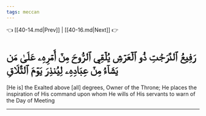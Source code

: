 ```yaml
---
tags: meccan
---
```


👈 [[40-14.md|Prev]] | [[40-16.md|Next]] 👉

# رَفِيعُ ٱلدَّرَجَٰتِ ذُو ٱلۡعَرۡشِ يُلۡقِي ٱلرُّوحَ مِنۡ أَمۡرِهِۦ عَلَىٰ مَن يَشَآءُ مِنۡ عِبَادِهِۦ لِيُنذِرَ يَوۡمَ ٱلتَّلَاقِ

[He is] the Exalted above [all] degrees, Owner of the Throne; He places the inspiration of His command upon whom He wills of His servants to warn of the Day of Meeting

---

